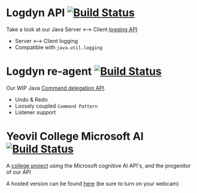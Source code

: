 # Logdyn API [![Build Status](https://travis-ci.org/logdyn/logdyn-api.svg?branch=master)](https://travis-ci.org/logdyn/logdyn-api)

Take a look at our Java Server <--> Client [logging API](http://api.logdyn.com)
- Server <--> Client logging
- Compatible with `java.util.logging`

# Logdyn re-agent [![Build Status](https://travis-ci.org/logdyn/re-agent.svg?branch=master)](https://travis-ci.org/logdyn/re-agent)

Our WIP Java [Command delegation API](http://logdyn.com/re-agent/com/logdyn/package-summary.html).
- Undo & Redo
- Loosely coupled `Command Pattern`
- Listener support

# Yeovil College Microsoft AI [![Build Status](https://travis-ci.org/logdyn/yeovil_microsoft_cognitive_ai.svg?branch=master)](https://travis-ci.org/logdyn/yeovil_microsoft_cognitive_ai)

A [college project](http://ymca.logdyn.com) using the Microsoft cognitive AI API's, and the progenitor of our API

A hosted version can be found [here](https://mattihew.servehttp.com/ymca/) (be sure to turn on your webcam)
